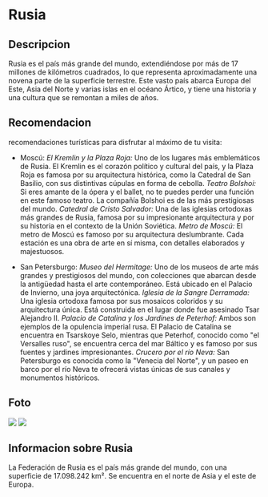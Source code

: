 # Rusia

## Descripcion
Rusia es el país más grande del mundo, extendiéndose por más de 17 millones de kilómetros cuadrados, lo que representa aproximadamente una novena parte de la superficie terrestre. Este vasto país abarca Europa del Este, Asia del Norte y varias islas en el océano Ártico, y tiene una historia y una cultura que se remontan a miles de años.

## Recomendacion
recomendaciones turísticas para disfrutar al máximo de tu visita:

- Moscú:
*El Kremlin y la Plaza Roja:* Uno de los lugares más emblemáticos de Rusia. El Kremlin es el corazón político y cultural del país, y la Plaza Roja es famosa por su arquitectura histórica, como la Catedral de San Basilio, con sus distintivas cúpulas en forma de cebolla.
*Teatro Bolshoi:* Si eres amante de la ópera y el ballet, no te puedes perder una función en este famoso teatro. La compañía Bolshoi es de las más prestigiosas del mundo.
*Catedral de Cristo Salvador:* Una de las iglesias ortodoxas más grandes de Rusia, famosa por su impresionante arquitectura y por su historia en el contexto de la Unión Soviética.
*Metro de Moscú:* El metro de Moscú es famoso por su arquitectura deslumbrante. Cada estación es una obra de arte en sí misma, con detalles elaborados y majestuosos.

- San Petersburgo:
*Museo del Hermitage:* Uno de los museos de arte más grandes y prestigiosos del mundo, con colecciones que abarcan desde la antigüedad hasta el arte contemporáneo. Está ubicado en el Palacio de Invierno, una joya arquitectónica.
*Iglesia de la Sangre Derramada:* Una iglesia ortodoxa famosa por sus mosaicos coloridos y su arquitectura única. Está construida en el lugar donde fue asesinado Tsar Alejandro II.
*Palacio de Catalina y los Jardines de Peterhof:* Ambos son ejemplos de la opulencia imperial rusa. El Palacio de Catalina se encuentra en Tsarskoye Selo, mientras que Peterhof, conocido como "el Versalles ruso", se encuentra cerca del mar Báltico y es famoso por sus fuentes y jardines impresionantes.
*Crucero por el río Neva:* San Petersburgo es conocida como la "Venecia del Norte", y un paseo en barco por el río Neva te ofrecerá vistas únicas de sus canales y monumentos históricos.

## Foto
![](https://fotografias.larazon.es/clipping/cmsimages01/2019/10/24/5601838E-C0CC-451F-AC13-F1D999A5AD19/98.jpg?crop=2000,1125,x0,y187&width=1900&height=1069&optimize=low&format=webply)
![](https://encrypted-tbn0.gstatic.com/images?q=tbn:ANd9GcRqQ3Pm6ZzkwE0zjZP6lcf23DL6Jmci_dWFWw&s)

## Informacion sobre Rusia
La Federación de Rusia es el país más grande del mundo, con una superficie de 17.098.242 km². Se encuentra en el norte de Asia y el este de Europa. 